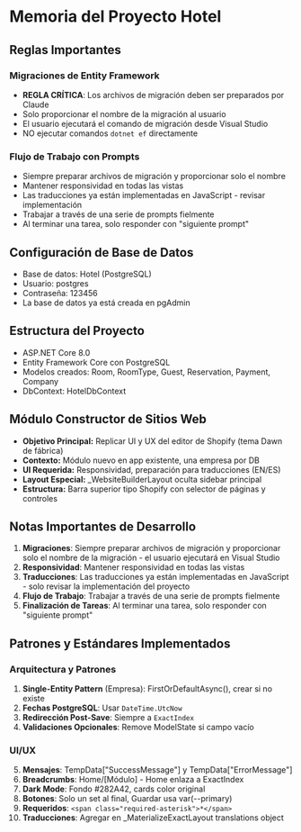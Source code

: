 # Memoria del Proyecto Hotel

## Reglas Importantes

### Migraciones de Entity Framework
- **REGLA CRÍTICA**: Los archivos de migración deben ser preparados por Claude
- Solo proporcionar el nombre de la migración al usuario
- El usuario ejecutará el comando de migración desde Visual Studio
- NO ejecutar comandos `dotnet ef` directamente

### Flujo de Trabajo con Prompts
- Siempre preparar archivos de migración y proporcionar solo el nombre
- Mantener responsividad en todas las vistas
- Las traducciones ya están implementadas en JavaScript - revisar implementación
- Trabajar a través de una serie de prompts fielmente
- Al terminar una tarea, solo responder con "siguiente prompt"

## Configuración de Base de Datos
- Base de datos: Hotel (PostgreSQL)
- Usuario: postgres
- Contraseña: 123456
- La base de datos ya está creada en pgAdmin

## Estructura del Proyecto
- ASP.NET Core 8.0
- Entity Framework Core con PostgreSQL
- Modelos creados: Room, RoomType, Guest, Reservation, Payment, Company
- DbContext: HotelDbContext

## Módulo Constructor de Sitios Web
- **Objetivo Principal:** Replicar UI y UX del editor de Shopify (tema Dawn de fábrica)
- **Contexto:** Módulo nuevo en app existente, una empresa por DB
- **UI Requerida:** Responsividad, preparación para traducciones (EN/ES)
- **Layout Especial:** _WebsiteBuilderLayout oculta sidebar principal
- **Estructura:** Barra superior tipo Shopify con selector de páginas y controles

## Notas Importantes de Desarrollo

1. **Migraciones**: Siempre preparar archivos de migración y proporcionar solo el nombre de la migración - el usuario ejecutará en Visual Studio
2. **Responsividad**: Mantener responsividad en todas las vistas
3. **Traducciones**: Las traducciones ya están implementadas en JavaScript - solo revisar la implementación del proyecto
4. **Flujo de Trabajo**: Trabajar a través de una serie de prompts fielmente
5. **Finalización de Tareas**: Al terminar una tarea, solo responder con "siguiente prompt"

## Patrones y Estándares Implementados

### Arquitectura y Patrones
1. **Single-Entity Pattern** (Empresa): FirstOrDefaultAsync(), crear si no existe
2. **Fechas PostgreSQL**: Usar `DateTime.UtcNow`
3. **Redirección Post-Save**: Siempre a `ExactIndex`
4. **Validaciones Opcionales**: Remove ModelState si campo vacío

### UI/UX
5. **Mensajes**: TempData["SuccessMessage"] y TempData["ErrorMessage"]
6. **Breadcrumbs**: Home/[Módulo] - Home enlaza a ExactIndex
7. **Dark Mode**: Fondo #282A42, cards color original
8. **Botones**: Solo un set al final, Guardar usa var(--primary)
9. **Requeridos**: `<span class="required-asterisk">*</span>`
10. **Traducciones**: Agregar en _MaterializeExactLayout translations object